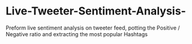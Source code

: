 # Live-Tweeter-Sentiment-Analysis-
Preform live sentiment analysis on tweeter feed, potting the Positive / Negative ratio and extracting the most popular Hashtags

